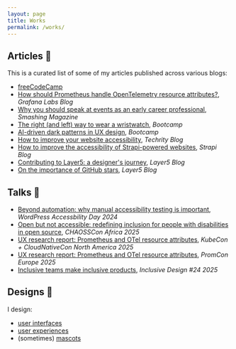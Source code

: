 ```yaml
---
layout: page
title: Works
permalink: /works/
---
```


## Articles 📝
This is a curated list of some of my articles published across various blogs:
- [freeCodeCamp](https://www.freecodecamp.org/news/author/nwanduka/)
- [How should Prometheus handle OpenTelemetry resource attributes?](https://grafana.com/blog/2025/08/28/how-should-prometheus-handle-opentelemetry-resource-attributes-a-ux-research-report/), _Grafana Labs Blog_
- [Why you should speak at events as an early career professional](https://www.smashingmagazine.com/2024/11/why-you-speak-events-early-career-professional/), _Smashing Magazine_
- [The right (and left) way to wear a wristwatch](https://medium.com/design-bootcamp/the-right-and-left-way-to-wear-a-wristwatch-4ed6f0d9cfb1), _Bootcamp_
- [AI-driven dark patterns in UX design](https://medium.com/design-bootcamp/ai-driven-dark-patterns-in-ux-design-8cbddee120c4), _Bootcamp_
- [How to improve your website accessibility](https://blog.techrity.org/posts/how-to-improve-your-website-accessibilty), _Techrity Blog_
- [How to improve the accessibility of Strapi-powered websites](https://strapi.io/blog/how-to-improve-the-accessibility-of-strapi-powered-websites-1), _Strapi Blog_
- [Contributing to Layer5: a designer's journey](https://layer5.io/blog/community/contributing-to-layer5-a-designers-journey), _Layer5 Blog_
- [On the importance of GitHub stars](https://layer5.io/blog/community/on-the-importance-of-github-stars), _Layer5 Blog_ 


## Talks 🎤
- [Beyond automation: why manual accessibility testing is important](https://www.youtube.com/watch?v=1vTE2KV7yXw), _WordPress Accessbility Day 2024_
- [Open but not accessible: redefining inclusion for people with disabilities in open source](https://www.youtube.com/watch?v=RllGKfSqe6k&t=885s), _CHAOSSCon Africa 2025_
- [UX research report: Prometheus and OTel resource attributes](https://kccncna2025.sched.com/event/27FZr/ux-research-report-prometheus-and-otels-resource-attributes-victoria-nduka-independent-amy-super-grafana-labs), _KubeCon + CloudNativeCon North America 2025_
- [UX research report: Prometheus and OTel resource attributes](https://promcon.io/2025-munich/talks/ux-research-report-prometheus-and-otels-resource-attributes/), _PromCon Europe 2025_
- [Inclusive teams make inclusive products](https://inclusivedesign24.org/2025/schedule/), _Inclusive Design #24 2025_


## Designs 🎨
I design:
- [user interfaces](https://dribbble.com/victorianduka/shots)
- [user experiences](https://www.behance.net/gallery/212349487/Improving-caMicroscopes-Accessibility)
- (sometimes) [mascots](https://github.com/asyncapi/brand/blob/master/illustrations/mascots/README.md)